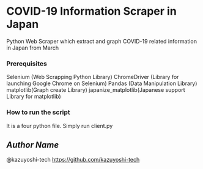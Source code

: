 # COVID-19 Information Scraper in Japan
Python Web Scraper which extract and graph COVID-19 related information in Japan from March

### Prerequisites
Selenium (Web Scrapping Python Library)
ChromeDriver (Library for launching Google Chrome on Selenium)
Pandas (Data Manipulation Library)
matplotlib(Graph create Library)
japanize_matplotlib(Japanese support Library for matplotlib)

### How to run the script
It is a four python file. Simply run client.py

## *Author Name*
@kazuyoshi-tech
https://github.com/kazuyoshi-tech